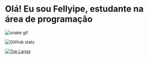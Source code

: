 # Olá! Eu sou Fellyipe, estudante na área de programação  

![snake gif](https://github.com/Fellyipe/Fellyipe/blob/output/github-contribution-grid-snake.svg)
  
![GitHub stats](https://github-readme-stats.vercel.app/api?username=Fellyipe&show_icons=true&theme=gruvbox)
  
[![Top Langs](https://github-readme-stats.vercel.app/api/top-langs/?username=Fellyipe)](https://github.com/anuraghazra/github-readme-stats)
</div>

